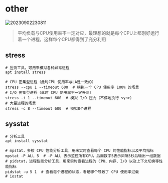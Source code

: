 # other

![20230902230811](https://image.zuoright.com/20230902230811.png)

> 平均负载与CPU使用率不一定对应，最理想的就是每个CPU上都刚好运⾏着⼀个进程，这样每个CPU都得到了充分利⽤

## stress

```shell
# 压测工具，可用来模拟各种异常进程
apt install stress

# CPU 密集型进程（此时CPU 使⽤率与LA是一致的）
stress --cpu 1 --timeout 600  # 模拟⼀个 CPU 使⽤率 100% 的场景
# I/O 密集型进程（此时 CPU 使⽤率不一定升高）
stress -i 1 --timeout 600  # 模拟 I/O 压⼒（不停地执⾏ sync）
# ⼤量进程的场景
stress -c 8 --timeout 600  # 模拟8个进程
```

## sysstat

```shell
# 分析工具
apt install sysstat

# mpstat，多核 CPU 性能分析⼯具，⽤来实时查看每个 CPU 的性能指标以及平均指标
mpstat -P ALL 5  # -P ALL 表示监控所有CPU，后面数字5表示间隔5秒后输出一组数据
# pidstat，进程性能分析⼯具，⽤来实时查看进程的 CPU、内存、I/O 以及上下⽂切换等性能指标
pidstat -u 5 1  # 查看每个进程的状态，看是哪个导致了 CPU 使⽤率过载
# iostat
```
